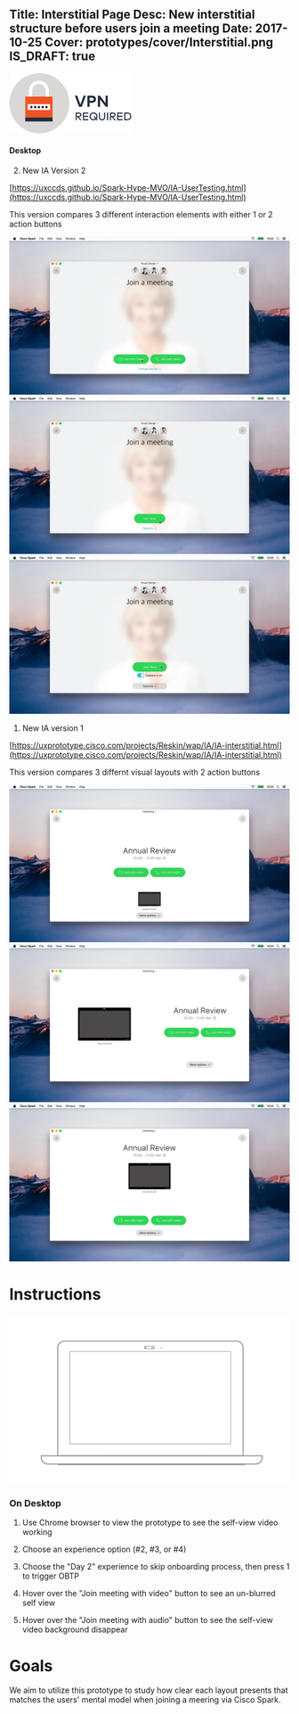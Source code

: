Title: Interstitial Page
Desc: New interstitial structure before users join a meeting
Date: 2017-10-25
Cover: prototypes/cover/Interstitial.png
IS_DRAFT: true
---
![vpn_required](../../../img_data/prototypes/VPN.svg)
#### Desktop 

2) New IA Version 2

[https://uxccds.github.io/Spark-Hype-MVO/IA-UserTesting.html](https://uxccds.github.io/Spark-Hype-MVO/IA-UserTesting.html)

This version compares 3 different interaction elements with either 1 or 2 action buttons

![v2-option2](../../../img_data/prototypes/PSTN-2-1-1.jpg)
![v2-option3](../../../img_data/prototypes/PSTN-3-1-1.jpg)
![v2-option4](../../../img_data/prototypes/PSTN-4-1-1.jpg)

1) New IA version 1

[https://uxprototype.cisco.com/projects/Reskin/wap/IA/IA-interstitial.html](https://uxprototype.cisco.com/projects/Reskin/wap/IA/IA-interstitial.html)

This version compares 3 differnt visual layouts with 2 action buttons

![v1-option1](../../../img_data/prototypes/PSTN-option1.jpg)
![v1-option2](../../../img_data/prototypes/PSTN-option2.jpg)
![v1-option3](../../../img_data/prototypes/PSTN-option3.jpg)



# Instructions

![Desktop](../../../img_data/prototypes/Desktop-2x.png)

### On Desktop

1) Use Chrome browser to view the prototype to see the self-view video working

2) Choose an experience option (#2, #3, or #4)

3) Choose the "Day 2" experience to skip onboarding process, then press 1 to trigger OBTP

4) Hover over the "Join meeting with video" button to see an un-blurred self view

5) Hover over the "Join meeting with audio" button to see the self-view video background disappear

# Goals	

We aim to utilize this prototype to study how clear each layout presents that matches the users' mental model when joining a meering via Cisco Spark.
